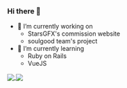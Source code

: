 ### Hi there 👋
- 🔭 I’m currently working on
  - StarsGFX's commission website
  - soulgood team's project
- 🌱 I’m currently learning
  - Ruby on Rails
  - VueJS

<a href="https://github.com/anuraghazra/github-readme-stats">
  <img align="center" src="https://github-readme-stats.vercel.app/api?username=searxh&count_private=true&show_icons=true&include_all_commits=true&theme=tokyonight&bg_color=00000000&card_width=400px" />
</a>
<a href="https://github.com/anuraghazra/github-readme-stats">
  <img align="center" src="https://github-readme-stats.vercel.app/api/top-langs/?username=searxh&layout=compact&theme=tokyonight&bg_color=00000000&exclude_repo=diabetes-prediction-web-api&langs_count=8" />
</a>

<!--
**searxh/searxh** is a ✨ _special_ ✨ repository because its `README.md` (this file) appears on your GitHub profile.

Here are some ideas to get you started:

- 🔭 I’m currently working on ...
- 🌱 I’m currently learning ...
- 👯 I’m looking to collaborate on ...
- 🤔 I’m looking for help with ...
- 💬 Ask me about ...
- 📫 How to reach me: ...
- 😄 Pronouns: ...
- ⚡ Fun fact: ...
-->
